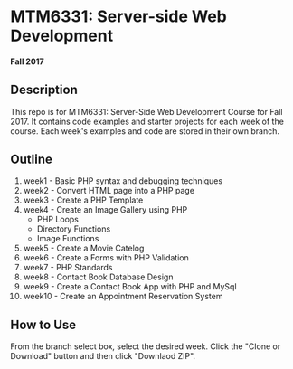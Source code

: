 # MTM6331:  Server-side Web Development
#### Fall 2017

## Description
This repo is for MTM6331: Server-Side Web Development Course for Fall 2017. It contains code examples and starter projects for each week of the course. Each week's examples and code are stored in their own branch.

## Outline
1. week1 - Basic PHP syntax and debugging techniques
2. week2 - Convert HTML page into a PHP page
3. week3 - Create a PHP Template
4. week4 - Create an Image Gallery using PHP
   - PHP Loops
   - Directory Functions
   - Image Functions
5. week5 - Create a Movie Catelog
6. week6 - Create a Forms with PHP Validation
7. week7 - PHP Standards
8. week8 - Contact Book Database Design
9. week9 - Create a Contact Book App with PHP and MySql
10. week10 - Create an Appointment Reservation System

## How to Use
From the branch select box, select the desired week. Click the "Clone or Download" button and then click "Downlaod ZIP".
